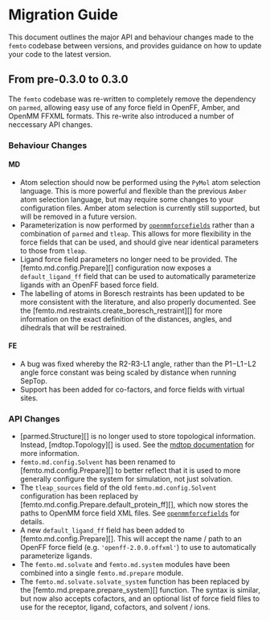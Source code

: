# Migration Guide

This document outlines the major API and behaviour changes made to the `femto` codebase between versions, and provides
guidance on how to update your code to the latest version.

## From pre-0.3.0 to 0.3.0

The `femto` codebase was re-written to completely remove the dependency on `parmed`,
allowing easy use of any force field in OpenFF, Amber, and OpenMM FFXML formats. This re-write also
introduced a number of neccessary API changes.

### Behaviour Changes

#### MD

* Atom selection should now be performed using the `PyMol` atom selection language. This is more powerful and flexible than the
  previous `Amber` atom selection language, but may require some changes to your configuration files. Amber atom selection
  is currently still supported, but will be removed in a future version.
* Parameterization is now performed by [`openmmforcefields`](https://github.com/openmm/openmmforcefields?tab=readme-ov-file)
  rather than a combination of `parmed` and `tleap`. This allows for more flexibility in the force fields that can be used,
  and should give near identical parameters to those from `tleap`.
* Ligand force field parameters no longer need to be provided. The [femto.md.config.Prepare][] configuration now exposes
  a `default_ligand_ff` field that can be used to automatically parameterize ligands with an OpenFF based force field.
* The labelling of atoms in Boresch restraints has been updated to be more consistent with the literature, and also properly
  documented. See the [femto.md.restraints.create_boresch_restraint][] for more information on the exact definition of the
  distances, angles, and dihedrals that will be restrained.

#### FE

* A bug was fixed whereby the R2-R3-L1 angle, rather than the P1−L1−L2 angle force constant was being scaled by distance
  when running SepTop.
* Support has been added for co-factors, and force fields with virtual sites.

### API Changes

* [parmed.Structure][] is no longer used to store topological information. Instead, [mdtop.Topology][] is used.
  See the [mdtop documentation](https://simonboothroyd.github.io/mdtop/latest/) for more information.
* `femto.md.config.Solvent` has been renamed to [femto.md.config.Prepare][] to better reflect that it is used to
  more generally configure the system for simulation, not just solvation.
* The `tleap_sources` field of the old `femto.md.config.Solvent` configuration has been replaced by
  [femto.md.config.Prepare.default_protein_ff][], which now stores the paths to OpenMM force field XML files.
  See [`openmmforcefields`](https://github.com/openmm/openmmforcefields?tab=readme-ov-file#using-the-amber-and-charmm-biopolymer-force-fields)
  for details.
* A new `default_ligand_ff` field has been added to [femto.md.config.Prepare][]. This will accept the name / path to
  an OpenFF force field (e.g. `'openff-2.0.0.offxml'`) to use to automatically parameterize ligands.
* The `femto.md.solvate` and `femto.md.system` modules have been combined into a single `femto.md.prepare` module.
* The `femto.md.solvate.solvate_system` function has been replaced by the [femto.md.prepare.prepare_system][] function. The syntax
  is similar, but now also accepts cofactors, and an optional list of force field files to use for the receptor, ligand,
  cofactors, and solvent / ions.
